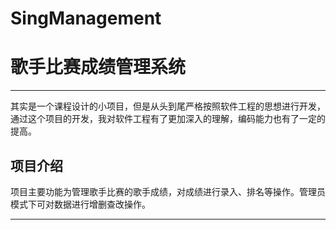 # SingManagement
# 歌手比赛成绩管理系统
---
  其实是一个课程设计的小项目，但是从头到尾严格按照软件工程的思想进行开发，通过这个项目的开发，我对软件工程有了更加深入的理解，编码能力也有了一定的提高。
  
## 项目介绍
  项目主要功能为管理歌手比赛的歌手成绩，对成绩进行录入、排名等操作。管理员模式下可对数据进行增删查改操作。
  
  ---
  
